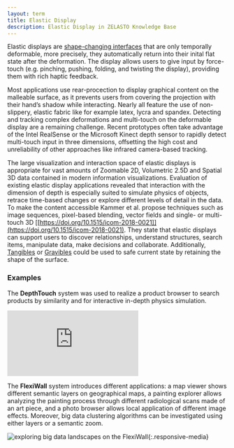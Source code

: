 ```yaml
---
layout: term
title: Elastic Display
description: Elastic Display in ZELASTO Knowledge Base
---
```

Elastic displays are [shape-changing interfaces](/terms/shape-changing-interface) that are only temporally deformable, more precisely, they automatically return into their inital flat state after the deformation. The display allows users to give input by force-touch (e.g. pinching, pushing, folding, and twisting the display), providing them with rich haptic feedback.

Most applications use rear-procection to display graphical content on the malleable surface, as it prevents users from covering the projection with their hand’s shadow while interacting. Nearly all feature the use of non-slippery, elastic fabric like for example latex, lycra and spandex. Detecting and tracking complex deformations and multi-touch on the deformable display are a remaining challenge. Recent prototypes often take advantage of the Intel RealSense or the Microsoft Kinect depth sensor to rapidly detect multi-touch input in three dimensions, offsetting the high cost and unreliability of other approaches like infrared camera-based tracking.

The large visualization and interaction space of elastic displays is appropriate for vast amounts of Zoomable 2D, Volumetric 2.5D and Spatial 3D data contained in modern information visualizations. Evaluation of existing elastic display applications revealed that interaction with the dimension of depth is especially suited to simulate physics of objects, retrace time-based changes or explore different levels of detail in the data. To make the content accessible Kammer et al. propose techniques such as image sequences, pixel-based blending, vector fields and single- or multi-touch 3D [[https://doi.org/10.1515/icom-2018-0021]](https://doi.org/10.1515/icom-2018-0021). They state that elastic displays can support users to discover relationships, understand structures, search items, manipulate data, make decisions and collaborate. Additionally, [Tangibles](/terms/tangible) or [Gravibles](/terms/gravible) could be used to safe current state by retaining the shape of the surface.

### Examples

The **DepthTouch** system was used to realize a product browser to search products by similarity and for interactive in-depth physics simulation.
<div class="media-wrapper"><iframe src="https://player.vimeo.com/video/37264194" frameborder="0" allow="autoplay; fullscreen" allowfullscreen></iframe></div><script src="https://player.vimeo.com/api/player.js"></script>

The **FlexiWall** system introduces different applications: a map viewer shows different semantic layers on geographical maps, a painting explorer allows analyzing the painting process through different radiological scans made of an art piece, and a photo browser allows local application of different image effects. Moreover, big data clustering algorithms can be investigated using either layers or a semantic zoom. 

![exploring big data landscapes on the FlexiWall](/assets/img/flexi-wall.jpg){:.responsive-media}




